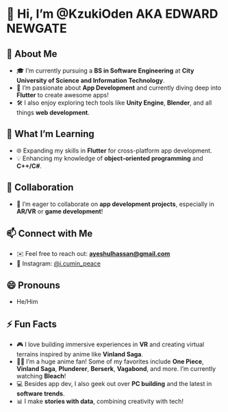 # 👋 Hi, I’m @KzukiOden  AKA EDWARD NEWGATE

## 👀 About Me  
- 🎓 I’m currently pursuing a **BS in Software Engineering** at **City University of Science and Information Technology**.  
- 📱 I’m passionate about **App Development** and currently diving deep into **Flutter** to create awesome apps!  
- 🛠️ I also enjoy exploring tech tools like **Unity Engine**, **Blender**, and all things **web development**.  

## 🌱 What I’m Learning  
- 🌐 Expanding my skills in **Flutter** for cross-platform app development.  
- 💡 Enhancing my knowledge of **object-oriented programming** and **C++/C#**.  

## 💞️ Collaboration  
- 🤝 I’m eager to collaborate on **app development projects**, especially in **AR/VR** or **game development**!  

## 📫 Connect with Me  
- ✉️ Feel free to reach out: **ayeshulhassan@gmail.com**  
- 📸 Instagram: [@i.cumin_peace](https://instagram.com/i.cumin_peace) 

## 😄 Pronouns  
- He/Him  

## ⚡ Fun Facts  
- 🎮 I love building immersive experiences in **VR** and creating virtual terrains inspired by anime like **Vinland Saga**.  
- 🏴‍☠️ I’m a huge anime fan! Some of my favorites include **One Piece**, **Vinland Saga**, **Plunderer**, **Berserk**, **Vagabond**, and more. I’m currently watching **Bleach**!   
- 💻 Besides app dev, I also geek out over **PC building** and the latest in **software trends**.  
- 📊 I make **stories with data**, combining creativity with tech! 

<!---
KzukiOden/KzukiOden is a ✨ special ✨ repository because its `README.md` (this file) appears on your GitHub profile.
You can click the Preview link to take a look at your changes.
--->
